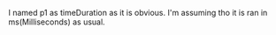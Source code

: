I named p1 as timeDuration as it is obvious. I'm assuming tho it is ran in ms(Milliseconds) as usual.